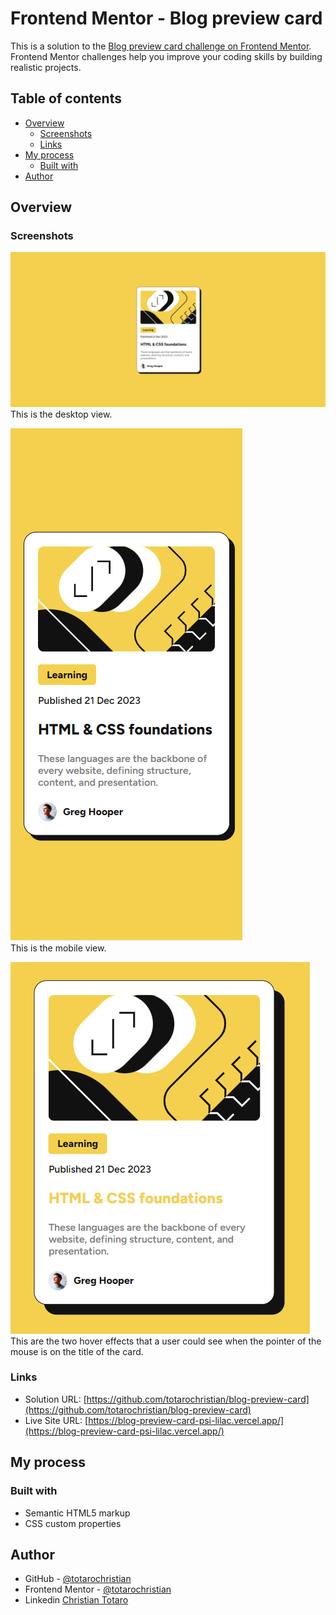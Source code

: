 # Frontend Mentor - Blog preview card

This is a solution to the [Blog preview card challenge on Frontend Mentor](https://www.frontendmentor.io/challenges/blog-preview-card-ckPaj01IcS).
Frontend Mentor challenges help you improve your coding skills by building realistic projects. 

## Table of contents

- [Overview](#overview)
  - [Screenshots](#screenshots)
  - [Links](#links)
- [My process](#my-process)
  - [Built with](#built-with)
- [Author](#author)

## Overview

### Screenshots

![](./screenshots/HomeDesktop.png)
<br />This is the desktop view.

![](./screenshots/HomeMobile.png)
<br />This is the mobile view.

![](./screenshots/Hover.png)
<br />This are the two hover effects that a user could see when the pointer of the mouse is on the title of the card.

### Links

- Solution URL: [https://github.com/totarochristian/blog-preview-card](https://github.com/totarochristian/blog-preview-card)
- Live Site URL: [https://blog-preview-card-psi-lilac.vercel.app/](https://blog-preview-card-psi-lilac.vercel.app/)

## My process

### Built with

- Semantic HTML5 markup
- CSS custom properties

## Author

- GitHub - [@totarochristian](https://github.com/totarochristian)
- Frontend Mentor - [@totarochristian](https://www.frontendmentor.io/profile/totarochristian)
- Linkedin [Christian Totaro](https://www.linkedin.com/in/christian-totaro-080a7018a/)